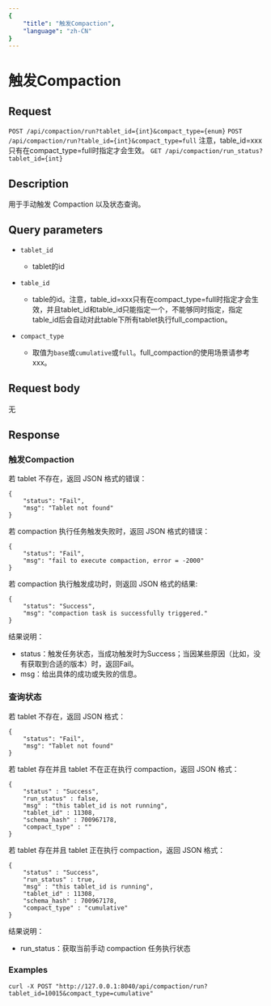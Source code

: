 ```yaml
---
{
    "title": "触发Compaction",
    "language": "zh-CN"
}
---
```


<!-- 
Licensed to the Apache Software Foundation (ASF) under one
or more contributor license agreements.  See the NOTICE file
distributed with this work for additional information
regarding copyright ownership.  The ASF licenses this file
to you under the Apache License, Version 2.0 (the
"License"); you may not use this file except in compliance
with the License.  You may obtain a copy of the License at

  http://www.apache.org/licenses/LICENSE-2.0

Unless required by applicable law or agreed to in writing,
software distributed under the License is distributed on an
"AS IS" BASIS, WITHOUT WARRANTIES OR CONDITIONS OF ANY
KIND, either express or implied.  See the License for the
specific language governing permissions and limitations
under the License.
-->

# 触发Compaction

## Request

`POST /api/compaction/run?tablet_id={int}&compact_type={enum}`
`POST /api/compaction/run?table_id={int}&compact_type=full` 注意，table_id=xxx只有在compact_type=full时指定才会生效。
`GET /api/compaction/run_status?tablet_id={int}`


## Description

用于手动触发 Compaction 以及状态查询。

## Query parameters

* `tablet_id`
    - tablet的id

* `table_id`
    - table的id。注意，table_id=xxx只有在compact_type=full时指定才会生效，并且tablet_id和table_id只能指定一个，不能够同时指定，指定table_id后会自动对此table下所有tablet执行full_compaction。

* `compact_type`
    - 取值为`base`或`cumulative`或`full`。full_compaction的使用场景请参考xxx。

## Request body

无

## Response

### 触发Compaction

若 tablet 不存在，返回 JSON 格式的错误：

```
{
    "status": "Fail",
    "msg": "Tablet not found"
}
```

若 compaction 执行任务触发失败时，返回 JSON 格式的错误：

```
{
    "status": "Fail",
    "msg": "fail to execute compaction, error = -2000"
}
```

若 compaction 执行触发成功时，则返回 JSON 格式的结果:

```
{
    "status": "Success",
    "msg": "compaction task is successfully triggered."
}
```

结果说明：

* status：触发任务状态，当成功触发时为Success；当因某些原因（比如，没有获取到合适的版本）时，返回Fail。
* msg：给出具体的成功或失败的信息。

### 查询状态

若 tablet 不存在，返回 JSON 格式：

```
{
    "status": "Fail",
    "msg": "Tablet not found"
}
```

若 tablet 存在并且 tablet 不在正在执行 compaction，返回 JSON 格式：

```
{
    "status" : "Success",
    "run_status" : false,
    "msg" : "this tablet_id is not running",
    "tablet_id" : 11308,
    "schema_hash" : 700967178,
    "compact_type" : ""
}
```

若 tablet 存在并且 tablet 正在执行 compaction，返回 JSON 格式：

```
{
    "status" : "Success",
    "run_status" : true,
    "msg" : "this tablet_id is running",
    "tablet_id" : 11308,
    "schema_hash" : 700967178,
    "compact_type" : "cumulative"
}
```

结果说明：

* run_status：获取当前手动 compaction 任务执行状态

### Examples

```
curl -X POST "http://127.0.0.1:8040/api/compaction/run?tablet_id=10015&compact_type=cumulative"
```